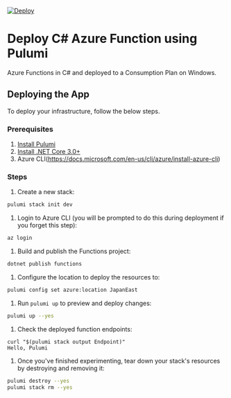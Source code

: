 [![Deploy](https://get.pulumi.com/new/button.svg)](https://app.pulumi.com/new)

# Deploy C# Azure Function using Pulumi

Azure Functions in C# and deployed to a Consumption Plan on Windows.

## Deploying the App

To deploy your infrastructure, follow the below steps.

### Prerequisites

1. [Install Pulumi](https://www.pulumi.com/docs/get-started/install/)
2. [Install .NET Core 3.0+](https://dotnet.microsoft.com/download)
3. Azure CLI(https://docs.microsoft.com/en-us/cli/azure/install-azure-cli)

### Steps

1.  Create a new stack:

```bash
pulumi stack init dev
```

1.  Login to Azure CLI (you will be prompted to do this during deployment if you forget this step):

```bash
az login
```

1.  Build and publish the Functions project:

```bash
dotnet publish functions
```

1.  Configure the location to deploy the resources to:

```bash
pulumi config set azure:location JapanEast
```

1.  Run `pulumi up` to preview and deploy changes:

```bash
pulumi up --yes
```

1.  Check the deployed function endpoints:

```
curl "$(pulumi stack output Endpoint)"
Hello, Pulumi
```

1. Once you've finished experimenting, tear down your stack's resources by destroying and removing it:

```bash
pulumi destroy --yes
pulumi stack rm --yes
```

